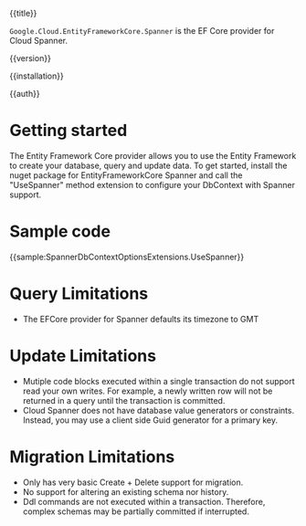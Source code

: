 {{title}}

`Google.Cloud.EntityFrameworkCore.Spanner` is the EF Core provider for Cloud Spanner.

{{version}}

{{installation}}

{{auth}}

# Getting started

The Entity Framework Core provider allows you to use the Entity Framework
to create your database, query and update data. To get started, install
the nuget package for EntityFrameworkCore Spanner and call the "UseSpanner"
method extension to configure your DbContext with Spanner support.

# Sample code
{{sample:SpannerDbContextOptionsExtensions.UseSpanner}}

# Query Limitations
* The EFCore provider for Spanner defaults its timezone to GMT

# Update Limitations
* Mutiple code blocks executed within a single transaction do not support
read your own writes.  For example, a newly written row will not be returned
in a query until the transaction is committed. 
* Cloud Spanner does not have database value generators or constraints.
Instead, you may use a client side Guid generator for a primary key.

# Migration Limitations
* Only has very basic Create + Delete support for migration.
* No support for altering an existing schema nor history.
* Ddl commands are not executed within a transaction. Therefore,
complex schemas may be partially committed if interrupted.
